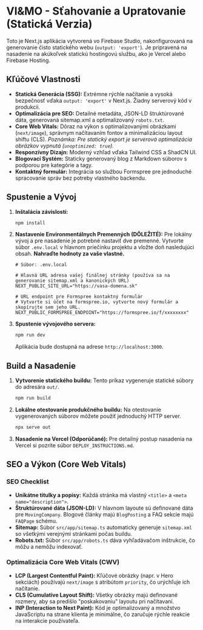 
# VI&MO - Sťahovanie a Upratovanie (Statická Verzia)

Toto je Next.js aplikácia vytvorená vo Firebase Studio, nakonfigurovaná na generovanie čisto statického webu (`output: 'export'`). Je pripravená na nasadenie na akúkoľvek statickú hostingovú službu, ako je Vercel alebo Firebase Hosting.

## Kľúčové Vlastnosti

- **Statická Generácia (SSG):** Extrémne rýchle načítanie a vysoká bezpečnosť vďaka `output: 'export'` v Next.js. Žiadny serverový kód v produkcii.
- **Optimalizácia pre SEO:** Detailné metadáta, JSON-LD štruktúrované dáta, generovaná sitemap.xml a optimalizovaný `robots.txt`.
- **Core Web Vitals:** Dôraz na výkon s optimalizovanými obrázkami (`next/image`), správnym načítavaním fontov a minimalizáciou layout shiftu (CLS).
_Poznámka: Pre statický export je serverová optimalizácia obrázkov vypnutá (`unoptimized: true`)._
- **Responzívny Dizajn:** Moderný vzhľad vďaka Tailwind CSS a ShadCN UI.
- **Blogovací Systém:** Staticky generovaný blog z Markdown súborov s podporou pre kategórie a tagy.
- **Kontaktný formulár:** Integrácia so službou Formspree pre jednoduché spracovanie správ bez potreby vlastného backendu.

## Spustenie a Vývoj

1.  **Inštalácia závislostí:**
    ```bash
    npm install
    ```

2.  **Nastavenie Environmentálnych Premenných (DÔLEŽITÉ):**
    Pre lokálny vývoj a pre nasadenie je potrebné nastaviť dve premenné. Vytvorte súbor `.env.local` v hlavnom priečinku projektu a vložte doň nasledujúci obsah. **Nahraďte hodnoty za vaše vlastné.**

    ```env
    # Súbor: .env.local

    # Hlavná URL adresa vašej finálnej stránky (používa sa na generovanie sitemap.xml a kanonických URL)
    NEXT_PUBLIC_SITE_URL="https://vasa-domena.sk"

    # URL endpoint pre Formspree kontaktný formulár
    # Vytvorte si účet na formspree.io, vytvorte nový formulár a skopírujte sem jeho URL.
    NEXT_PUBLIC_FORMSPREE_ENDPOINT="https://formspree.io/f/xxxxxxxx"
    ```

3.  **Spustenie vývojového servera:**
    ```bash
    npm run dev
    ```
    Aplikácia bude dostupná na adrese `http://localhost:3000`.

## Build a Nasadenie

1.  **Vytvorenie statického buildu:**
    Tento príkaz vygeneruje statické súbory do adresára `out/`.
    ```bash
    npm run build
    ```

2.  **Lokálne otestovanie produkčného buildu:**
    Na otestovanie vygenerovaných súborov môžete použiť jednoduchý HTTP server.
    ```bash
    npx serve out
    ```

3.  **Nasadenie na Vercel (Odporúčané):**
    Pre detailný postup nasadenia na Vercel si pozrite súbor `DEPLOY_INSTRUCTIONS.md`.

## SEO a Výkon (Core Web Vitals)

### SEO Checklist

-   **Unikátne titulky a popisy:** Každá stránka má vlastný `<title>` a `<meta name="description">`.
-   **Štruktúrované dáta (JSON-LD):** V hlavnom layoute sú definované dáta pre `MovingCompany`. Blogové články majú `BlogPosting` a FAQ sekcie majú `FAQPage` schému.
-   **Sitemap:** Súbor `src/app/sitemap.ts` automaticky generuje `sitemap.xml` so všetkými verejnými stránkami počas buildu.
-   **Robots.txt:** Súbor `src/app/robots.ts` dáva vyhľadávačom inštrukcie, čo môžu a nemôžu indexovať.

### Optimalizácia Core Web Vitals (CWV)

-   **LCP (Largest Contentful Paint):** Kľúčové obrázky (napr. v Hero sekciách) používajú `next/image` s atribútom `priority`, čo urýchľuje ich načítanie.
-   **CLS (Cumulative Layout Shift):** Všetky obrázky majú definované rozmery, aby sa predišlo "poskakovaniu" layoutu pri načítavaní.
-   **INP (Interaction to Next Paint):** Kód je optimalizovaný a množstvo JavaScriptu na strane klienta je minimálne, čo zaručuje rýchle reakcie na interakcie používateľa.
